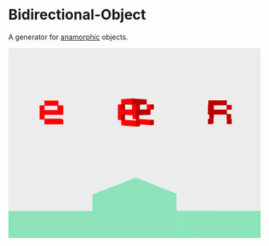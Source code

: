 # Bidirectional-Object
 A generator for [anamorphic] objects.
 
![Cover image](./cover.png)

[anamorphic]: https://www.dictionary.com/browse/anamorphic
